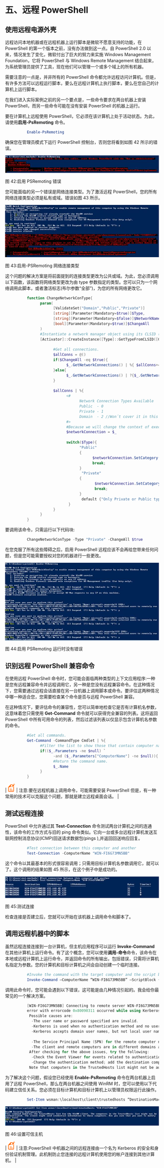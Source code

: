 # 五、远程 PowerShell

## 使用远程电源外壳

远程访问本地机器或在远程机器上运行脚本是微软不愿意支持的功能，在 PowerShell 的第一个版本之前，没有办法做到这一点。自 PowerShell 2.0 以来，情况发生了变化，微软付出了巨大的努力来实施 Windows Management Foundation，它将 PowerShell 与 Windows Remote Management 结合起来，为系统管理员提供了工具，现在他们可以管理一个或多个域上的所有机器。

需要注意的一点是，并非所有的 PowerShell 命令都允许远程访问计算机。但是，有许多方法可以远程运行脚本，要么在远程计算机上执行脚本，要么在您自己的计算机上运行脚本。

在我们进入实际案例之前的另一个要点是，一些命令要求在两台机器上安装 PowerShell，而另一些命令可能在没有安装 PowerShell 的机器上运行。

要在计算机上远程使用 PowerShell，它必须在该计算机上处于活动状态。为此，请使用**启用-PsRemoting** 命令。

```powershell
          Enable-PsRemoting

```

确保您在管理员模式下运行 PowerShell 控制台，否则您将看到如图 42 所示的错误。

![](img/image046.jpg)

图 42:启用 PSRemoting 错误

您可能面临的另一个错误是网络连接类型。为了激活远程 PowerShell，您的所有网络连接类型必须是私有或域。错误如图 43 所示。

![](img/image047.jpg)

图 43:启用-PSRemoting 网络连接类型

这个问题的解决方案是将前面提到的连接类型更改为公共或域。为此，您必须调用以下函数，该函数将网络类型更改为由 type 参数指定的类型。您可以只为一个网络调用此脚本，或者激活标志(布尔参数“全部”)，为您的所有网络更改它。

```powershell
          function ChangeNetworkConType{
                param(
                      [ValidateSet("Domain","Public","Private")]
                      [string][Parameter(Mandatory=$true)]$Type,
                      [string][Parameter(Mandatory=$false)]$NetworkName,
                      [bool][Parameter(Mandatory=$true)]$ChangeAll
                )
                #Instantiate a network manager object using its CLSID (CLSID is a com object ID).
                [Activator]::CreateInstance([Type]::GetTypeFromCLSID([Guid]"{DCB00C01-570F-4A9B-8D69-199FDBA5723B}")) | %{

                      #Get all connections.
                      $allConns = @()
                      if($ChangeAll -eq $true){
                            $_.GetNetworkConnections() | %{ $allConns+= $_.GetNetwork()}
                      }else{
                            $_.GetNetworkConnections() | ?{$_.GetNetwork().GetName() -like "*$NetworkName*"} | %{$allConns+=$_.GetNetwork()}
                      }

                      $allConns | %{
                            <#
                                  Network Connection Types Available
                                  Public  - 0
                                  Private - 1
                                  Domain  - 2 //Won´t cover it in this script                      
                            #>
                            #Because we will change the context of execution to a switch, we must save the network connection to a variable.
                            $networkConnection = $_

                            switch($Type){
                                  "Public"
                                  {
                                        $networkConnection.SetCategory(0);
                                        break;
                                  }
                                   "Private"
                                  {
                                         $networkConnection.SetCategory(1);
                                         break;
                                  }
                                   default {"Only Private or Public type is implemented."}
                             }                      
                      }
                }    
          }

```

要调用该命令，只需运行以下代码块:

```powershell
          ChangeNetworkConType -Type "Private" -ChangeAll $true

```

在您克服了所有这些障碍之后，启用 PowerShell 远程应该不会再给您带来任何问题，但是您可能需要授权对您的机器进行一些更改。

![](img/image048.jpg)

图 44:启用 PSRemoting 运行时没有错误

## 识别远程 PowerShell 兼容命令

在使用远程 PowerShell 命令时，您可能会面临两种类型的上下文应用程序:一种是您有远程兼容命令并远程调用它，另一种是您没有远程兼容命令。在这种情况下，您需要通过远程会话直接在另一台机器上调用脚本或命令。要评估这两种情况中哪一种适合您，您需要检查某个命令是否与远程 PowerShell 兼容。

在这种情况下，要评估命令的兼容性，您可以简单地检查它是否有计算机名参数，这意味着您只需使用 **Get-Command** 命令就可以获得完全兼容的列表。这将返回 PowerShell 中所有可用命令的列表，然后过滤该列表以仅显示包含计算机名参数的命令。

```powershell
          #Get all commands.
          Get-Command -CommandType Cmdlet | %{
                #Filter the list to show those that contain computer name parameter.
                if(($_.Parameters -ne $null) `
                      -and ($_.Parameters["ComputerName"] -ne $null)){
                      #Return the command name.
                      $_.Name
                }
          }

```

| ![](img/note.png) | 注意:要在远程机器上调用命令，可能需要安装 PowerShell 但是，有一种常用的技术可以克服这个问题，那就是建立远程桌面会话。 |

## 测试远程连接

PowerShell 中允许通过其 **Test-Connection** 命令测试两台计算机之间的连通性，该命令的工作方式与旧的 ping 命令类似。它向一台或多台远程计算机发送互联网控制消息协议(ICMP)回送请求数据包(pings ),并返回回送响应回复。

```powershell
          #Test connection between this computer and another
          Test-Connection -ComputerName "WIN-FI6G73MN5BB"

```

这个命令以其最基本的形式很容易调用；只需用目标计算机名参数调用它，就可以了。这个调用的结果如图 45 所示，在这个例子中是成功的。

![](img/image050.jpg)

图 45:测试连接

检查连接是否建立后，您就可以开始在该机器上调用命令和脚本了。

## 调用远程机器中的脚本

虽然远程连接连接到一台计算机，但主机应用程序可以运行 **Invoke-Command** 在其他计算机上运行命令。有了这个概念，您可以使用**调用-命令**命令，该命令在本地或远程计算机上运行命令，并返回命令的所有输出，包括错误，只需将计算机名指定为参数。您的计算机和目标计算机之间会自动创建一个临时连接。

```powershell
          #Invoke the command with the target computer and the script block
          Invoke-Command –ComputerName “WIN-FI6G73MN5BB” –ScriptBlock {Get-Process}

```

调用此命令时，您可能会遇到以下错误，这可能是由几种情况引起的。我会给你最常见的一个解决方案。

```powershell
          [WIN-FI6G73MN5BB] Connecting to remote server WIN-FI6G73MN5BB failed with the following error message : WinRM cannot process the request. The following
          error with errorcode 0x80090311 occurred while using Kerberos authentication: There are currently no logon servers available to service the logon request.
           Possible causes are:
            -The user name or password specified are invalid.
            -Kerberos is used when no authentication method and no user name are specified.
            -Kerberos accepts domain user names, but not local user names.

            -The Service Principal Name (SPN) for the remote computer name and port does not exist.
            -The client and remote computers are in different domains and there is no trust between the two domains.
           After checking for the above issues, try the following:
            -Check the Event Viewer for events related to authentication.
            -Change the authentication method; add the destination computer to the WinRM TrustedHosts configuration setting or use HTTPS transport.
           Note that computers in the TrustedHosts list might not be authenticated.

```

为了解决这个问题，假设您已经使用 **Enable-PsRemoting** 命令在两台机器上启用了远程 PowerShell，那么在两台机器之间使用 WinRM 时，您可以使用以下代码建立信任关系。您必须在目标计算机和目标计算机上以管理员权限运行此操作。

```powershell
          Set-Item wsman:\localhost\client\trustedhosts “DestinationMachineName”

```

![](img/image051.jpg)

图 46:设置可信主机

| ![](img/note.png) | 注意:PowerShell 中机器之间的远程连接由一个名为 Kerberos 的安全和身份验证机制管理。此机制防止您连接的远程计算机使用您的帐户连接到其他计算机。 |